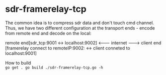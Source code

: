 
# sdr-framerelay-tcp
The common idea is to compress sdr data and don't touch cmd channel.
Thus, we have two different configuration at the transport ends - encode from remote
 end and decode on the local:

remote end[sdr_tcp:9001 <-> localhost:9002] <--- internet ---> client end [framerelay connect to remoteIP:9002: <-> client conneted to localhost:9001]

How to build<br>
<code>go get .
go build 
./sdr-framerelay-tcp.go -h
</code>